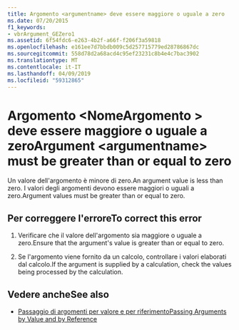 ```yaml
---
title: Argomento <argumentname> deve essere maggiore o uguale a zero
ms.date: 07/20/2015
f1_keywords:
- vbrArgument_GEZero1
ms.assetid: 6f54fdc6-e263-4b2f-a66f-f206f3a59818
ms.openlocfilehash: e161ee7d7bbdb009c5d257715779ed28786867dc
ms.sourcegitcommit: 558d78d2a68acd4c95ef23231c8b4e4c7bac3902
ms.translationtype: MT
ms.contentlocale: it-IT
ms.lasthandoff: 04/09/2019
ms.locfileid: "59312865"
---
```

# <a name="argument-argumentname-must-be-greater-than-or-equal-to-zero"></a><span data-ttu-id="0af50-102">Argomento \<NomeArgomento > deve essere maggiore o uguale a zero</span><span class="sxs-lookup"><span data-stu-id="0af50-102">Argument \<argumentname> must be greater than or equal to zero</span></span>
<span data-ttu-id="0af50-103">Un valore dell'argomento è minore di zero.</span><span class="sxs-lookup"><span data-stu-id="0af50-103">An argument value is less than zero.</span></span> <span data-ttu-id="0af50-104">I valori degli argomenti devono essere maggiori o uguali a zero.</span><span class="sxs-lookup"><span data-stu-id="0af50-104">Argument values must be greater than or equal to zero.</span></span>  
  
## <a name="to-correct-this-error"></a><span data-ttu-id="0af50-105">Per correggere l'errore</span><span class="sxs-lookup"><span data-stu-id="0af50-105">To correct this error</span></span>  
  
1. <span data-ttu-id="0af50-106">Verificare che il valore dell'argomento sia maggiore o uguale a zero.</span><span class="sxs-lookup"><span data-stu-id="0af50-106">Ensure that the argument's value is greater than or equal to zero.</span></span>  
  
2. <span data-ttu-id="0af50-107">Se l'argomento viene fornito da un calcolo, controllare i valori elaborati dal calcolo.</span><span class="sxs-lookup"><span data-stu-id="0af50-107">If the argument is supplied by a calculation, check the values being processed by the calculation.</span></span>  
  
## <a name="see-also"></a><span data-ttu-id="0af50-108">Vedere anche</span><span class="sxs-lookup"><span data-stu-id="0af50-108">See also</span></span>

- [<span data-ttu-id="0af50-109">Passaggio di argomenti per valore e per riferimento</span><span class="sxs-lookup"><span data-stu-id="0af50-109">Passing Arguments by Value and by Reference</span></span>](../../visual-basic/programming-guide/language-features/procedures/passing-arguments-by-value-and-by-reference.md)
